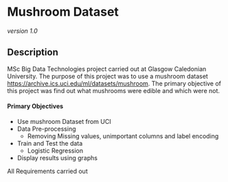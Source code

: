 # Mushroom Dataset
*version 1.0*

## Description

MSc Big Data Technologies project carried out at Glasgow Caledonian University. The purpose of this project was to use a mushroom dataset https://archive.ics.uci.edu/ml/datasets/mushroom. The primary objective of this project was find out what mushrooms were edible and which were not. 

#### Primary Objectives

- Use mushroom Dataset from UCI
- Data Pre-processing
  - Removing Missing values, unimportant columns and label encoding
- Train and Test the data
  - Logistic Regression
- Display results using graphs

All Requirements carried out

